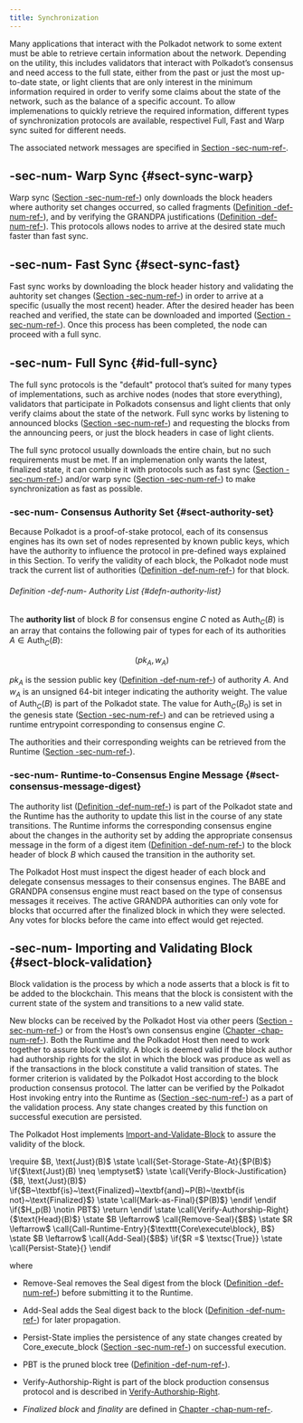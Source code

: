 ```yaml
---
title: Synchronization
---
```


Many applications that interact with the Polkadot network to some extent must be able to retrieve certain information about the network. Depending on the utility, this includes validators that interact with Polkadot’s consensus and need access to the full state, either from the past or just the most up-to-date state, or light clients that are only interest in the minimum information required in order to verify some claims about the state of the network, such as the balance of a specific account. To allow implemenations to quickly retrieve the required information, different types of synchronization protocols are available, respectivel Full, Fast and Warp sync suited for different needs.

The associated network messages are specified in [Section -sec-num-ref-](chap-networking#sect-network-messages).

## -sec-num- Warp Sync {#sect-sync-warp}

Warp sync ([Section -sec-num-ref-](chap-networking#sect-msg-warp-sync)) only downloads the block headers where authority set changes occurred, so called fragments ([Definition -def-num-ref-](chap-networking#defn-warp-sync-proof)), and by verifying the GRANDPA justifications ([Definition -def-num-ref-](chap-networking#defn-grandpa-justifications-compact)). This protocols allows nodes to arrive at the desired state much faster than fast sync.

## -sec-num- Fast Sync {#sect-sync-fast}

Fast sync works by downloading the block header history and validating the auhtority set changes ([Section -sec-num-ref-](chap-sync#sect-authority-set)) in order to arrive at a specific (usually the most recent) header. After the desired header has been reached and verified, the state can be downloaded and imported ([Section -sec-num-ref-](chap-networking#sect-msg-state-request)). Once this process has been completed, the node can proceed with a full sync.

## -sec-num- Full Sync {#id-full-sync}

The full sync protocols is the "default" protocol that’s suited for many types of implementations, such as archive nodes (nodes that store everything), validators that participate in Polkadots consensus and light clients that only verify claims about the state of the network. Full sync works by listening to announced blocks ([Section -sec-num-ref-](chap-networking#sect-msg-block-announce)) and requesting the blocks from the announcing peers, or just the block headers in case of light clients.

The full sync protocol usually downloads the entire chain, but no such requirements must be met. If an implemenation only wants the latest, finalized state, it can combine it with protocols such as fast sync ([Section -sec-num-ref-](chap-sync#sect-sync-fast)) and/or warp sync ([Section -sec-num-ref-](chap-sync#sect-sync-warp)) to make synchronization as fast as possible.

### -sec-num- Consensus Authority Set {#sect-authority-set}

Because Polkadot is a proof-of-stake protocol, each of its consensus engines has its own set of nodes represented by known public keys, which have the authority to influence the protocol in pre-defined ways explained in this Section. To verify the validity of each block, the Polkadot node must track the current list of authorities ([Definition -def-num-ref-](chap-sync#defn-authority-list)) for that block.

###### Definition -def-num- Authority List {#defn-authority-list}

The **authority list** of block ${B}$ for consensus engine ${C}$ noted as $\text{Auth}_{{C}}{\left({B}\right)}$ is an array that contains the following pair of types for each of its authorities ${A}\in\text{Auth}_{{C}}{\left({B}\right)}$:

$$
{\left({p}{k}_{{A}},{w}_{{A}}\right)}
$$

${p}{k}_{{A}}$ is the session public key ([Definition -def-num-ref-](id-cryptography-encoding#defn-session-key)) of authority ${A}$. And ${w}_{{A}}$ is an unsigned 64-bit integer indicating the authority weight. The value of $\text{Auth}_{{C}}{\left({B}\right)}$ is part of the Polkadot state. The value for $\text{Auth}_{{C}}{\left({B}_{{0}}\right)}$ is set in the genesis state ([Section -sec-num-ref-](id-cryptography-encoding#chapter-genesis)) and can be retrieved using a runtime entrypoint corresponding to consensus engine ${C}$.

The authorities and their corresponding weights can be retrieved from the Runtime ([Section -sec-num-ref-](chap-runtime-api#sect-rte-grandpa-auth)).

### -sec-num- Runtime-to-Consensus Engine Message {#sect-consensus-message-digest}

The authority list ([Definition -def-num-ref-](chap-sync##defn-authority-list)) is part of the Polkadot state and the Runtime has the authority to update this list in the course of any state transitions. The Runtime informs the corresponding consensus engine about the changes in the authority set by adding the appropriate consensus message in the form of a digest item ([Definition -def-num-ref-](chap-state#defn-digest)) to the block header of block ${B}$ which caused the transition in the authority set.

The Polkadot Host must inspect the digest header of each block and delegate consensus messages to their consensus engines. The BABE and GRANDPA consensus engine must react based on the type of consensus messages it receives. The active GRANDPA authorities can only vote for blocks that occurred after the finalized block in which they were selected. Any votes for blocks before the came into effect would get rejected.

## -sec-num- Importing and Validating Block {#sect-block-validation}

Block validation is the process by which a node asserts that a block is fit to be added to the blockchain. This means that the block is consistent with the current state of the system and transitions to a new valid state.

New blocks can be received by the Polkadot Host via other peers ([Section -sec-num-ref-](chap-networking#sect-msg-block-request)) or from the Host’s own consensus engine ([Chapter -chap-num-ref-](sect-block-production)). Both the Runtime and the Polkadot Host then need to work together to assure block validity. A block is deemed valid if the block author had authorship rights for the slot in which the block was produce as well as if the transactions in the block constitute a valid transition of states. The former criterion is validated by the Polkadot Host according to the block production consensus protocol. The latter can be verified by the Polkadot Host invoking entry into the Runtime as ([Section -sec-num-ref-](chap-runtime-api#sect-rte-core-execute-block)) as a part of the validation process. Any state changes created by this function on successful execution are persisted.

The Polkadot Host implements [Import-and-Validate-Block](chap-sync#algo-import-and-validate-block) to assure the validity of the block.

\require \$B, \text{Just}(B)\$ \state \call{Set-Storage-State-At}{\$P(B)\$} \if{\$\text{Just}(B) \neq \emptyset\$} \state \call{Verify-Block-Justification}{\$B, \text{Just}(B)\$} \if{\$B~\textbf{is}~\text{Finalized}~\textbf{and}~P(B)~\textbf{is not}~\text{Finalized}\$} \state \call{Mark-as-Final}{\$P(B)\$} \endif \endif \if{\$H_p(B) \notin PBT\$} \return \endif \state \call{Verify-Authorship-Right}{\$\text{Head}(B)\$} \state \$B \leftarrow\$ \call{Remove-Seal}{\$B\$} \state \$R \leftarrow\$ \call{Call-Runtime-Entry}{\$\texttt{Core\\execute\\block}, B\$} \state \$B \leftarrow\$ \call{Add-Seal}{\$B\$} \if{\$R =\$ \textsc{True}} \state \call{Persist-State}{} \endif

where  
- $\text{Remove-Seal}$ removes the Seal digest from the block ([Definition -def-num-ref-](chap-state#defn-digest)) before submitting it to the Runtime.

- $\text{Add-Seal}$ adds the Seal digest back to the block ([Definition -def-num-ref-](chap-state#defn-digest)) for later propagation.

- $\text{Persist-State}$ implies the persistence of any state changes created by ${\mathtt{\text{Core\_execute\_block}}}$ ([Section -sec-num-ref-](chap-runtime-api#sect-rte-core-execute-block)) on successful execution.

- $\text{PBT}$ is the pruned block tree ([Definition -def-num-ref-](chap-state#defn-block-tree)).

- $\text{Verify-Authorship-Right}$ is part of the block production consensus protocol and is described in [Verify-Authorship-Right](sect-block-production#algo-verify-authorship-right).

- *Finalized block* and *finality* are defined in [Chapter -chap-num-ref-](sect-finality).
